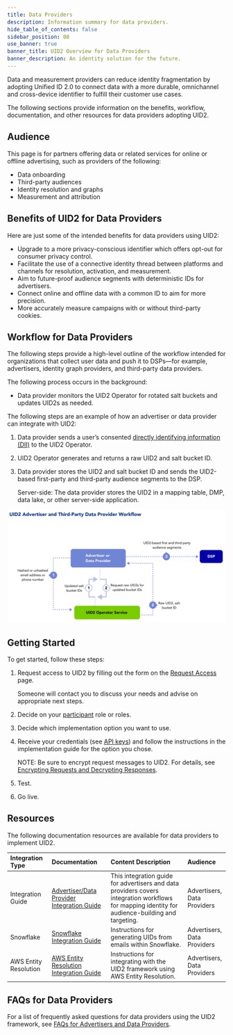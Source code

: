 ```yaml
---
title: Data Providers
description: Information summary for data providers.
hide_table_of_contents: false
sidebar_position: 08
use_banner: true
banner_title: UID2 Overview for Data Providers
banner_description: An identity solution for the future.
---
```


Data and measurement providers can reduce identity fragmentation by adopting Unified ID 2.0 to connect data with a more durable, omnichannel and cross-device identifier to fulfill their customer use cases.

The following sections provide information on the benefits, workflow, documentation, and other resources for data providers adopting UID2.

## Audience

This page is for partners offering data or related services for online or offline advertising, such as providers of the following:
- Data onboarding
- Third-party audiences
- Identity resolution and graphs
- Measurement and attribution

## Benefits of UID2 for Data Providers

Here are just some of the intended benefits for data providers using UID2:
- Upgrade to a more privacy-conscious identifier which offers opt-out for consumer privacy control.
- Facilitate the use of a connective identity thread between platforms and channels for resolution, activation, and measurement.
- Aim to future-proof audience segments with deterministic IDs for advertisers.
- Connect online and offline data with a common ID to aim for more precision.
- More accurately measure campaigns with or without third-party cookies.

## Workflow for Data Providers

The following steps provide a high-level outline of the workflow intended for organizations that collect user data and push it to DSPs—for example, advertisers, identity graph providers, and third-party data providers.

The following process occurs in the background:
* Data provider monitors the UID2 Operator for rotated salt buckets and updates UID2s as needed.

The following steps are an example of how an advertiser or data provider can integrate with UID2:

1. Data provider sends a user’s consented [directly identifying information (DII)](../ref-info/glossary-uid.md#gl-dii) to the UID2 Operator.
2. UID2 Operator generates and returns a raw UID2 and salt bucket ID.
3. Data provider stores the UID2 and salt bucket ID and sends the UID2-based first-party and third-party audience segments to the DSP. 

   Server-side: The data provider stores the UID2 in a mapping table, DMP, data lake, or other server-side application.

![Data Provider Workflow](images/UID2AdvertiserAndThirdPartyDataProviderWorkflow.jpg)

## Getting Started

To get started, follow these steps:

1. Request access to UID2 by filling out the form on the [Request Access](/request-access) page.

   Someone will contact you to discuss your needs and advise on appropriate next steps.
1. Decide on your [participant](../intro.md#participants) role or roles.
1. Decide which implementation option you want to use.
1. Receive your credentials (see [API keys](../getting-started/gs-api-keys.md)) and follow the instructions in the implementation guide for the option you chose.

     NOTE: Be sure to encrypt request messages to UID2. For details, see [Encrypting Requests and Decrypting Responses](../getting-started/gs-encryption-decryption.md).
1. Test.
1. Go live.

## Resources

The following documentation resources are available for data providers to implement UID2.

| Integration Type | Documentation | Content Description | Audience |
| :--- | :--- | :--- | :--- |
| Integration Guide | [Advertiser/Data Provider Integration Guide](../guides/advertiser-dataprovider-guide.md) | This integration guide for advertisers and data providers covers integration workflows for mapping identity for audience-building and targeting. | Advertisers,<br/>Data Providers |
| Snowflake | [Snowflake Integration Guide](../guides/snowflake_integration.md) | Instructions for generating UIDs from emails within Snowflake. | Advertisers,<br/>Data Providers |
| AWS Entity Resolution | [AWS Entity Resolution Integration Guide](../guides/integration-aws-entity-resolution.md) | Instructions for integrating with the UID2 framework using AWS Entity Resolution. | Advertisers,<br/>Data Providers |

<!-- ## Integration Requirements

To generate UID2s from users' DII, third-party data providers must meet the following requirements:

- Integrate with a UID2 Operator to generate UID2s and handle salt bucket rotations.
- Have access to the UID2 Operator APIs.<br/>Some advertisers may choose to work through CDPs, data on-boarders, or other service providers instead.

For details, see [Advertiser/Data Provider Integration Guide](../guides/advertiser-dataprovider-guide.md). -->

## FAQs for Data Providers

For a list of frequently asked questions for data providers using the UID2 framework, see [FAQs for Advertisers and Data Providers](../getting-started/gs-faqs.md#faqs-for-advertisers-and-data-providers).
